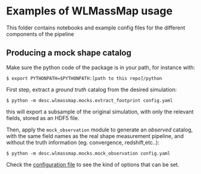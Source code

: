 # Examples of WLMassMap usage

This folder contains notebooks and example config files for the different components of the pipeline

## Producing a mock shape catalog

Make sure the python code of the package is in your path, for instance with:
```
$ export PYTHONPATH=$PYTHONPATH:[path to this repo]/python
```

First step, extract a *ground truth* catalog from the desired simulation:
```
$ python -m desc.wlmassmap.mocks.extract_footprint config.yaml
```
this will export a subsample of the original simulation, with only the relevant fields, stored as an HDF5 file.

Then, apply the `mock_observation` module to generate an *observed* catalog, with the same field names as the real shape measurement pipeline, and without the truth information (eg. convergence, redshift,etc..):
```
$ python -m desc.wlmassmap.mocks.mock_observation config.yaml
```

Check the [configuration file](config.yaml) to see the kind of options that can be set.
